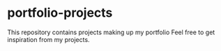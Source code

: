 # portfolio-projects
This repository contains projects making up my portfolio
Feel free to get inspiration from my projects.
